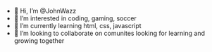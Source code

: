 - 👋 Hi, I’m @JohnWazz
- 👀 I’m interested in coding, gaming, soccer
- 🌱 I’m currently learning html, css, javascript
- 💞️ I’m looking to collaborate on comunites looking for learning and growing together

<!---
JohnWazz/JohnWazz is a ✨ special ✨ repository because its `README.md` (this file) appears on your GitHub profile.
You can click the Preview link to take a look at your changes.
--->
